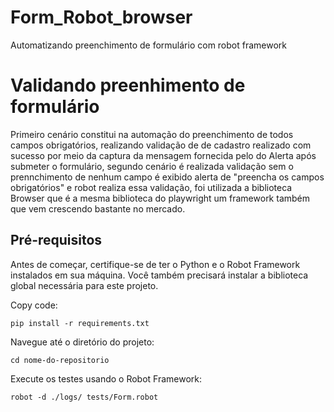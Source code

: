 # Form_Robot_browser
Automatizando preenchimento de formulário com robot framework
# Validando preenhimento de formulário
Primeiro cenário constitui na automação do preenchimento de todos campos obrigatórios, realizando validação de de cadastro realizado com sucesso por meio da captura da mensagem fornecida pelo do Alerta após submeter o formulário, segundo cenário é realizada validação sem o prennchimento de nenhum campo é exibido alerta de "preencha os campos obrigatórios" e robot realiza essa validação, foi utilizada a biblioteca Browser que é a mesma biblioteca do playwright um framework também que vem crescendo bastante no mercado.

## Pré-requisitos

Antes de começar, certifique-se de ter o Python e o Robot Framework instalados em sua máquina. Você também precisará instalar a biblioteca global necessária para este projeto.

Copy code:
  
    pip install -r requirements.txt
    
Navegue até o diretório do projeto:
    
    cd nome-do-repositorio

Execute os testes usando o Robot Framework:

    robot -d ./logs/ tests/Form.robot
    

